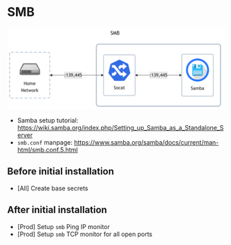 # SMB

![diagram](../../docs/diagrams/out/apps/smb.png)

- Samba setup tutorial: <https://wiki.samba.org/index.php/Setting_up_Samba_as_a_Standalone_Server>
- `smb.conf` manpage: <https://www.samba.org/samba/docs/current/man-html/smb.conf.5.html>

## Before initial installation

- \[All\] Create base secrets

## After initial installation

- \[Prod\] Setup `smb` Ping IP monitor
- \[Prod\] Setup `smb` TCP monitor for all open ports
